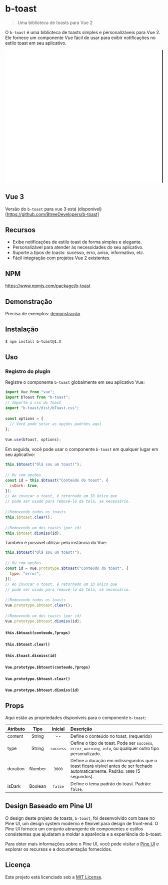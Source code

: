 # b-toast

> Uma biblioteca de toasts para Vue 2

O `b-toast` é uma biblioteca de toasts simples e personalizáveis para Vue 2. Ele fornece um componente Vue fácil de usar para exibir notificações no estilo toast em seu aplicativo.

![](./example.gif)

## Vue 3

Versão do `b-toast` para vue 3 está (disponivel)[https://github.com/BtreeDevelopers/b-toast]

## Recursos

- Exibe notificações de estilo toast de forma simples e elegante.
- Personalizável para atender às necessidades do seu aplicativo.
- Suporte a tipos de toasts: sucesso, erro, aviso, informativo, etc.
- Fácil integração com projetos Vue 2 existentes.

## NPM

https://www.npmjs.com/package/b-toast

## Demonstração

Precisa de exemplos: [demonstração](https://btreedevelopers.github.io/b-toast/)

## Instalação

```bash
$ npm install b-toast@1.X
```

## Uso

### Registro do plugin

Registre o componente `b-toast` globalmente em seu aplicativo Vue:

```javascript
import Vue from "vue";
import bToast from "b-toast";
// Importe o css do Toast
import "b-toast/dist/bToast.css";

const options = {
  // Você pode setar as opções padrões aqui
};

Vue.use(bToast, options);
```

Em seguida, você pode usar o componente `b-toast` em qualquer lugar em seu aplicativo:

```javascript
this.$btoast("Olá sou um toast!");

// Ou com opções
const id = this.$btoast("Conteúdo do toast", {
  isDark: true,
});
// Ao invocar o toast, é retornado um ID único que
// pode ser usado para removê-lo da tela, se necessário.

//Removendo todos os toasts
this.$btoast.clear();

//Removendo um dos toasts (por id)
this.$btoast.dismiss(id);
```

Também é possivel utilizar pela instância do Vue:

```javascript
this.$btoast("Olá sou um toast!");

// Ou com opções
const id = Vue.prototype.$btoast("Conteúdo do toast", {
  type: "error",
});
// Ao invocar o toast, é retornado um ID único que
// pode ser usado para removê-lo da tela, se necessário.

//Removendo todos os toasts
Vue.prototype.$btoast.clear();

//Removendo um dos toasts (por id)
Vue.prototype.$btoast.dismiss(id);
```

#### `this.$btoast(conteudo,?props)`

#### `this.$btoast.clear()`

#### `this.$toast.dismiss(id)`

#### `Vue.prototype.$btoast(conteudo,?props)`

#### `Vue.prototype.$btoast.clear()`

#### `Vue.prototype.$btoast.dismiss(id)`

## Props

Aqui estão as propriedades disponíveis para o componente `b-toast`:

| Atributo |  Tipo   |  Inicial  | Descrição                                                                                                                       |
| :------- | :-----: | :-------: | :------------------------------------------------------------------------------------------------------------------------------ |
| content  | String  |    --     | Define o conteúdo no toast. (requerido)                                                                                         |
| type     | String  | `success` | Oefine o tipo de toast. Pode ser `success`, `error`, `warning`, `info`, ou qualquer outro tipo personalizado.                   |
| duration | Number  |  `3000`   | Define a duração em milissegundos que o toast ficará visível antes de ser fechado automaticamente. Padrão: `5000` (5 segundos). |
| isDark   | Boolean |  `false`  | Define o tema padrão do toast. Padrão: `false`.                                                                                 |

## Design Baseado em Pine UI

O design deste projeto de toasts, `b-toast`, foi desenvolvido com base no Pine UI, um design system moderno e flexível para design de front-end. O Pine UI fornece um conjunto abrangente de componentes e estilos consistentes que ajudaram a moldar a aparência e a experiência do b-toast.

Para obter mais informações sobre o Pine UI, você pode visitar o [Pine UI](https://www.behance.net/gallery/161882269/Design-System-Pine-UI-v1-bTree) e explorar os recursos e a documentação fornecidos.

## Licença

Este projeto está licenciado sob a [MIT License](https://opensource.org/licenses/MIT).
